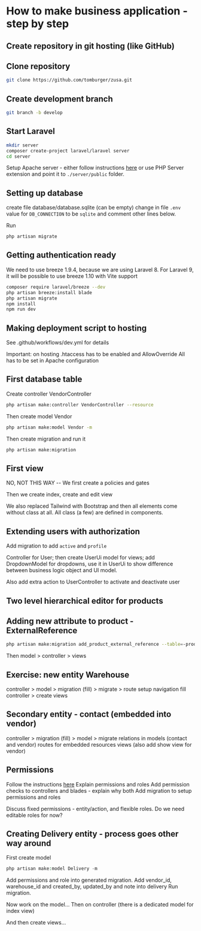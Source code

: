 # How to make business application - step by step

## Create repository in git hosting (like GitHub)

## Clone repository

```bash
git clone https://github.com/tomburger/zusa.git
```

## Create development branch

```bash
git branch -b develop
```

## Start Laravel

```bash
mkdir server
composer create-project laravel/laravel server
cd server
```

Setup Apache server - either follow instructions [here](https://www.itnetwork.cz/php/laravel/instalace-laravel-a-zprovozneni-projektu#_moznost-3-spusteni-pomoci-apache-serveru) or use PHP Server extension and point it to `./server/public` folder.

## Setting up database

create file database/database.sqlite (can be empty)
change in file `.env` value for `DB_CONNECTION` to be `sqlite` and comment other lines below.

Run

```bash
php artisan migrate
```

## Getting authentication ready

We need to use breeze 1.9.4, because we are using Laravel 8.
For Laravel 9, it will be possible to use breeze 1.10 with Vite support

```bash
composer require laravel/breeze --dev
php artisan breeze:install blade
php artisan migrate
npm install
npm run dev
```

## Making deployment script to hosting

See .github/workflows/dev.yml for details

Important: on hosting .htaccess has to be enabled and AllowOverride All has to be set in Apache configuration

## First database table

Create controller VendorController

```bash
php artisan make:controller VendorController --resource
```

Then create model Vendor

```bash
php artisan make:model Vendor -m
```

Then create migration and run it

```bash
php artisan make:migration 
```

## First view

NO, NOT THIS WAY -- We first create a policies and gates

Then we create index, create and edit view

We also replaced Tailwind with Bootstrap and then all elements come without class at all.
All class (a few) are defined in components.

## Extending users with authorization

Add migration to add `active` and `profile`

Controller for User; then create UserUi model for views; add DropdownModel for dropdowns, use it in UserUi to show difference between business logic object and UI model.

Also add extra action to UserController to activate and deactivate user

## Two level hierarchical editor for products

## Adding new attribute to product - ExternalReference

```bash
php artisan make:migration add_product_external_reference --table=-products
```

Then model > controller > views

## Exercise: new entity Warehouse

controller > model > migration (fill) > migrate > route
setup navigation
fill controller > create views

## Secondary entity - contact (embedded into vendor)

controller > migration (fill) > model > migrate
relations in models (contact and vendor)
routes for embedded resources
views (also add show view for vendor)

## Permissions

Follow the instructions [here](https://spatie.be/docs/laravel-permission/v6/introduction)
Explain permissions and roles
Add permission checks to controllers and blades - explain why both
Add migration to setup permissions and roles

Discuss fixed permissions - entity/action, and flexible roles. Do we need editable roles for now?

## Creating Delivery entity - process goes other way around

First create model

```php
php artisan make:model Delivery -m
```

Add permissions and role into generated migration.
Add vendor_id, warehouse_id and created_by, updated_by and note into delivery
Run migration.

Now work on the model...
Then on controller
(there is a dedicated model for index view)

And then create views...
